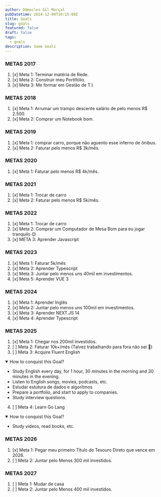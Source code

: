 ```yaml
---
author: Dâmocles Gil Marçal
pubDatetime: 2024-12-04T10:15:00Z
title: Goals
slug: goals
featured: false
draft: false
tags:
  - goals
description: Some Goals
---
```


### METAS 2017

1. [x] Meta 1: Terminar matéria de Rede.
2. [x] Meta 2: Construir meu Portifólio.
3. [x] Meta 3: Me formar em Gestão de T.I.

### METAS 2018

1. [x] Meta 1: Arrumar um trampo descente salário de pelo menos R$ 2.500.
2. [x] Meta 2: Comprar um Notebook bom.

### METAS 2019

1. [x] Meta 1: comprar carro, porque não aguento esse inferno de ônibus.
2. [x] Meta 2: Faturar pelo menos R$ 3k/mês.

### METAS 2020

1. [x] Meta 1: Faturar pelo menos R$ 4k/mês.

### METAS 2021

1. [x] Meta 1: Trocar de carro
2. [x] Meta 2: Faturar pelo menos R$ 5k/mês.

### METAS 2022

1. [x] Meta 1: Trocar de carro
2. [x] Meta 2: Comprar um Computador de Mesa Bom para eu jogar tranquilo 😌
3. [x] META 3: Aprender Javascript

### METAS 2023

1. [x] Meta 1: Faturar 5k/mês
2. [x] Meta 2: Aprender Typescript
3. [x] Meta 3: Juntar pelo menos uns 40mil em investimentos.
4. [x] Meta 5: Aprender VUE 3

### METAS 2024

1. [x] Meta 1: Aprender Inglês
2. [x] Meta 2: Juntar pelo menos uns 100mil em investimentos.
3. [x] Meta 3: Aprender NEXT.JS 14
4. [x] Meta 4: Aprender Typescript

### METAS 2025

1. [x] Meta 1: Chegar nos 200mil investidos.
2. [ ] Meta 2: Faturar 10k+/mês (Talvez trabalhando para fora não sei 🤔)
3. [ ] Meta 3: Acquire Fluent English
<details open>
<summary> How to conquist this Goal?</summary>

- Study English every day, for 1 hour, 30 minutes in the morning and 30 minutes in the evening.
- Listen to English songs, movies, podcasts, etc.
- Estudar estutura de dados e algoritmos
- Prepare a portfolio, and start to apply to companies.
- Study interview questions.
</details>

4. [ ] Meta 4: Learn Go Lang
<details open>
<summary> How to conquist this Goal?</summary>

- Study videos, read books, etc.
</details>

### METAS 2026

1. [x] Meta 1: Pegar meu primeiro Título de Tesouro Direto que vence em 2026.
1. [ ] Meta 2: Juntar pelo Menos 300 mil investidos.

### METAS 2027

1. [ ] Meta 1: Mudar de casa
1. [ ] Meta 2: Juntar pelo Menos 400 mil investidos.
